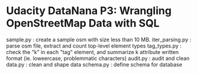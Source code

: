 # Udacity DataNana P3: Wrangling OpenStreetMap Data with SQL

sample.py       : create a sample osm with size less than 10 MB.
iter_parsing.py : parse osm file, extract and count top-level element types
tag_types.py    : check the "k" in each "tag" element, and summarize k attribute written format (ie. loweercase, problemmatic characters)
audit.py        : audit and clean
data.py         : clean and shape data
schema.py       : define schema for database
